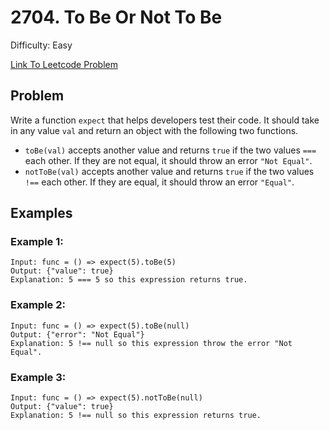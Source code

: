 # 2704. To Be Or Not To Be
Difficulty: Easy

[Link To Leetcode Problem](https://leetcode.com/problems/to-be-or-not-to-be/)

## Problem
Write a function `expect` that helps developers test their code. It should take in any value `val` and return an object with the following two functions.

- `toBe(val)` accepts another value and returns `true` if the two values `===` each other. If they are not equal, it should throw an error `"Not Equal"`.
- `notToBe(val)` accepts another value and returns `true` if the two values `!==` each other. If they are equal, it should throw an error `"Equal"`.

## Examples
### Example 1:
```
Input: func = () => expect(5).toBe(5)
Output: {"value": true}
Explanation: 5 === 5 so this expression returns true.
```
### Example 2:
```
Input: func = () => expect(5).toBe(null)
Output: {"error": "Not Equal"}
Explanation: 5 !== null so this expression throw the error "Not Equal".
```
### Example 3:
```
Input: func = () => expect(5).notToBe(null)
Output: {"value": true}
Explanation: 5 !== null so this expression returns true.
```